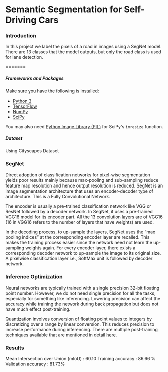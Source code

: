 # Semantic Segmentation for Self-Driving Cars
### Introduction
In this project we label the pixels of a road in images using a SegNet model.
There are 13 classes that the model outputs, but only the road class is used for lane detection.

=======

##### Frameworks and Packages
Make sure you have the following is installed:
 - [Python 3](https://www.python.org/)
 - [TensorFlow](https://www.tensorflow.org/)
 - [NumPy](http://www.numpy.org/)
 - [SciPy](https://www.scipy.org/)

You may also need [Python Image Library (PIL)](https://pillow.readthedocs.io/) for SciPy's `imresize` function.

##### Dataset
Using Cityscapes Dataset

### SegNet

Direct adoption of classification networks for pixel-wise segmentation yields poor results mainly because
max-pooling and sub-sampling reduce feature map resolution and hence output resolution is reduced.
SegNet is an image segmentation architecture that uses an encoder-decoder type of architecture. This is
a Fully Convolutional Network.

The encoder is usually a pre-trained classification network like VGG or ResNet followed by a decoder
network. In SegNet, it uses a pre-trained VGG16 model for its encoder part. All the 13 convolution layers
are of VGG16 (16 in VGG16 refers to the number of layers that have weights) are used.

In the decoding process, to up-sample the layers, SegNet uses the “max pooling indices” at the
corresponding encoder layer are recalled. This makes the training process easier since the network need
not learn the up-sampling weights again.
For every encoder layer, there exists a corresponding decoder network to up-sample the image to its
original size. A pixelwise classification layer i.e., SoftMax unit is followed by decoder network.

### Inference Optimization

Neural networks are typically trained with a single precision 32-bit floating point number. However, we
do not need single precision for all the tasks, especially for something like inferencing. Lowering
precision can affect the accuracy while training the network during back propagation but does not have
much effect post-training.

Quantization involves conversion of floating point values to integers by discretizing over a range by linear
conversion. This reduces precision to increase performance during inferencing.
There are multiple post-training techniques available that are mentioned in detail [here](https://www.tensorflow.org/model_optimization/guide/quantization/post_training).

### Results

Mean Intersection over Union (mIoU) : 60.10
Training accuracy : 86.66 %
Validation accuracy : 81.73%



